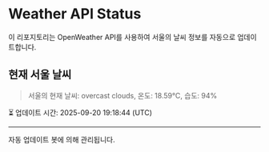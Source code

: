
# Weather API Status

이 리포지토리는 OpenWeather API를 사용하여 서울의 날씨 정보를 자동으로 업데이트합니다.

## 현재 서울 날씨
> 서울의 현재 날씨: overcast clouds, 온도: 18.59°C, 습도: 94%

⏳ 업데이트 시간: 2025-09-20 19:18:44 (UTC)

---
자동 업데이트 봇에 의해 관리됩니다.
